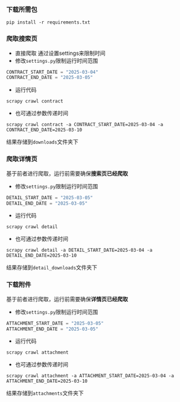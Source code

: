 ### 下载所需包
```
pip install -r requirements.txt
```

### 爬取搜索页

* 直接爬取 通过设置settings来限制时间
* 修改`settings.py`限制运行时间范围
```python
CONTRACT_START_DATE = "2025-03-04"
CONTRACT_END_DATE = "2025-03-05"
```
* 运行代码
```
scrapy crawl contract
```
* 也可通过参数传递时间
```
scrapy crawl contract -a CONTRACT_START_DATE=2025-03-04 -a CONTRACT_END_DATE=2025-03-10
```

结果存储到`downloads`文件夹下

### 爬取详情页
基于前者进行爬取，运行前需要确保**搜索页已经爬取**

* 修改`settings.py`限制运行时间范围
```python
DETAIL_START_DATE = "2025-03-05"
DETAIL_END_DATE = "2025-03-05"
```
* 运行代码
```
scrapy crawl detail
```
* 也可通过参数传递时间
```
scrapy crawl detail -a DETAIL_START_DATE=2025-03-04 -a DETAIL_END_DATE=2025-03-10
```
结果存储到`detail_downloads`文件夹下


### 下载附件
基于前者进行爬取，运行前需要确保**详情页已经爬取**

* 修改`settings.py`限制运行时间范围
```python
ATTACHMENT_START_DATE = "2025-03-05"
ATTACHMENT_END_DATE = "2025-03-05"
```
* 运行代码
```
scrapy crawl attachment
```
* 也可通过参数传递时间
```
scrapy crawl attachment -a ATTACHMENT_START_DATE=2025-03-04 -a ATTACHMENT_END_DATE=2025-03-10
```
结果存储到`attachments`文件夹下
